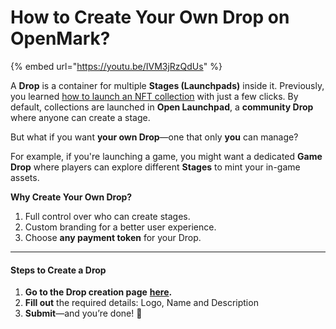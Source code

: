 # How to Create Your Own Drop on OpenMark?

{% embed url="https://youtu.be/IVM3jRzQdUs" %}

A **Drop** is a container for multiple **Stages (Launchpads)** inside it. Previously, you learned [how to launch an NFT collection](https://wiki.openmark.io/about-openmark/how-to-use-openmark-studio/how-to-create-a-drop) with just a few clicks. By default, collections are launched in **Open Launchpad**, a **community Drop** where anyone can create a stage.

But what if you want **your own Drop**—one that only **you** can manage?

For example, if you're launching a game, you might want a dedicated **Game Drop** where players can explore different **Stages** to mint your in-game assets.

**Why Create Your Own Drop?**

1. Full control over who can create stages.
2. Custom branding for a better user experience.
3. Choose **any payment token** for your Drop.

***

#### **Steps to Create a Drop**

1. **Go to the Drop creation page** [**here**](https://openmark.io/create/drop)**.**
2. **Fill out** the required details: Logo, Name and Description
3. **Submit**—and you’re done! 🎉
